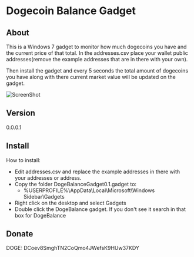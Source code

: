 # Dogecoin Balance Gadget

## About
This is a Windows 7 gadget to monitor how much dogecoins you have and the current price of that total. In the addresses.csv place your wallet public addresses(remove the example addresses that are in there with your own).

Then install the gadget and every 5 seconds the total amount of dogecoins you have along with there current market value will be updated on the gadget.

![ScreenShot](https://raw2.github.com/cpitzak/dogecoinBalanceGadget/master/screenshot/gadget.png)

## Version

0.0.0.1

## Install
How to install:

- Edit addresses.csv and replace the example addresses in there with your addresses or address.
- Copy the folder DogeBalanceGadget0.1.gadget to:
   * %USERPROFILE%\AppData\Local\Microsoft\Windows Sidebar\Gadgets
- Right click on the desktop and select Gadgets
- Double click the DogeBalance gadget. If you don't see it search in that box for DogeBalance

## Donate
DOGE: DCoev8SmghTN2CoQmo4JWefsK9HUw37KDY
